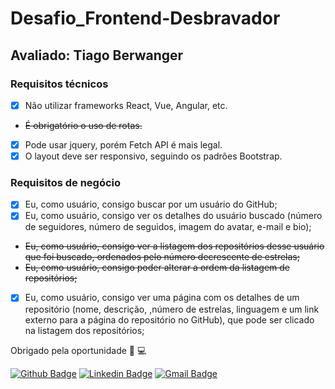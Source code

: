 # Desafio_Frontend-Desbravador

## Avaliado: Tiago Berwanger

### Requisitos técnicos
- [x] Não utilizar frameworks React, Vue, Angular, etc.
- <del> É obrigatório o uso de rotas. </del>
- [x] Pode usar jquery, porém Fetch API é mais legal.
- [x] O layout deve ser responsivo, seguindo os padrões Bootstrap.

### Requisitos de negócio
- [x] Eu, como usuário, consigo buscar por um usuário do GitHub;
- [x] Eu, como usuário, consigo ver os detalhes do usuário buscado (número de seguidores, número de seguidos, imagem do avatar, e-mail e bio);
- <del> Eu, como usuário, consigo ver a listagem dos repositórios desse usuário que foi buscado, ordenados pelo número decrescente de estrelas; </del>
- <del> Eu, como usuário, consigo poder alterar a ordem da listagem de repositórios; </del>
- [x] Eu, como usuário, consigo ver uma página com os detalhes de um repositório (nome, descrição, ,número de estrelas, linguagem e um link externo para a página do repositório no GitHub), que pode ser clicado na listagem dos repositórios;

Obrigado pela oportunidade :rocket: :computer:

[![Github Badge](https://img.shields.io/badge/-Github-000?style=flat-square&logo=Github&logoColor=white&link=https://github.com/lucasgdb)](https://github.com/tiagoberwanger)
[![Linkedin Badge](https://img.shields.io/badge/-LinkedIn-blue?style=flat-square&logo=Linkedin&logoColor=white&link=https://www.linkedin.com/in/lucas-bittencourt/)](https://www.linkedin.com/in/tiago-berwanger/)
[![Gmail Badge](https://img.shields.io/badge/-Gmail-c14438?style=flat-square&logo=Gmail&logoColor=white&link=mailto:berwangertiago@gmail.com)](mailto:berwangertiago@gmail.com)